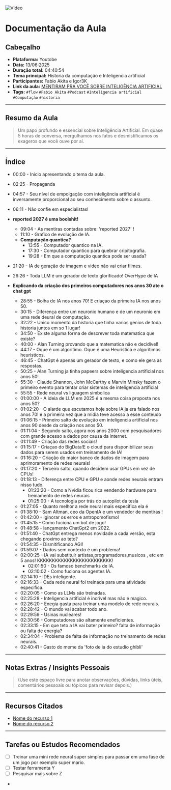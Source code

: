 ![Video](https://img.youtube.com/vi/sf4Gxf0LiKo/maxresdefault.jpg)


# Documentação da Aula
## Cabeçalho

- **Plataforma:** Youtobe
- **Data:** 13/06:2025
- **Duração total:**  04:40:54
- **Tema principal:** Historia da computação e Inteligencia artificial  
- **Participantes:** Fabio Akita e Igor3K
- **Link da aula:** [MENTIRAM PRA VOCÊ SOBRE INTELIGÊNCIA ARTIFICIAL](https://www.youtube.com/live/sf4Gxf0LiKo?si=ckZnEV2OXwfBtRnv) 
- **Tags:** `#flow` `#Fabio Akita` `#Podcast` `#Inteligencia artificial` `#Computação` `#historia`


---

## Resumo da Aula

> Um papo profundo e essencial sobre Inteligência Artificial. Em quase 5 horas de conversa, mergulhamos nos fatos e desmistificamos os exageros que você ouve por aí.

---

## Índice

- 00:00 - Inicio apresentando o tema da aula.  
- 02:25 - Propaganda
- 04:57 - Seu nível de empolgação com inteligência artificial é inversamente proporcional ao seu conhecimento sobre o assunto.
- 06:11 - Não confie em especialistas!  

- **reported 2027 é uma boolshit!**
    - 09:04 - As mentiras contadas sobre: 'reported 2027' !  
    - 11:10 - Grafico de evolução de IA.  
    - **Computação quantica?**
        - 13:55 - Computador quantico na IA.  
        - 17:30 - Computador quantico para quebrar cripitografia.
        - 19:28 - Em que a computação quantica pode ser usada?


- 21:20 - IA de geração de imagem e video não vai criar filmes.  
- 26:26 - Toda LLM é um gerador de texto glorificado! OverHype de IA

- **Explicando da criação dos primeiros computadores nos anos 30 ate o chat gpt**
    - 28:55 - Bolha de IA nos anos 70! E criaçao da primeira IA nos anos 50.  
    - 30:15 - Diferença entre um neuronio humano e de um neuronio em uma rede deural de computação. 
    - 32:22 - Unico momento da historia que tinha varios genios de toda historia juntos em so 1 lugar!  
    - 34:50 - Existe alguma forma de descrever toda matematica que existe? 
    - 40:00 - Alan Turning provando que a matematica não e decidivel! 
    - 44:17 - Oque é um algoritimo. Oque é uma Heuristica e algoritimos heuristicos. 
    - 46:45 - ChatGpt é apenas um gerador de texto, e como ele gera as respostas. 
    - 50:25 - Alan Turning ja tinha papeers sobre inteligencia artificial nos anos 50! 
    - 55:30 - Claude Shannon, John McCarthy e Marvin Minsky fazem o primeiro evento para tentar criar sistemas de inteligencia artificial
    - 55:55 - Rede neural vs liguagem simbolica
    - 01:00:00 - A ideia de LLM em 2025 é a mesma coisa proposta nos anos 50?
    - 01:02:20 - O alarde que escutamos hoje sobre IA ja era falado nos anos 70! e a primeira vez que a midia teve acesso a esse conteudo
    - 01:06:15 - Primeiro salto de evolução em inteligencia artificial nos anos 90 desde da criação nos anos 50.  
    - 01:11:04 - Segundo salto, agora nos anos 2000 com pesquisadores com grande acesso a dados por causa da internet.  
    - 01:11:49 - Criação das redes sociais!  
    - 01:15:17 - Criaçao do BigData!E o cloud para disponibilizar seus dados para serem usados em treinamento de IA!   
    - 01:16:20 - Criação do maior banco de dados de imagem para aprimoramento de redes neurais!  
    - 01:17:20 - Terceiro salto, quando decidem usar GPUs em vez de CPUs!
    - 01:18:13 - Diferença entre CPU e GPU e aonde redes neurais entram nisso tudo.
        - 01:23:20 - Como a Nvidia ficou rica vendendo hardware para treinamento de redes neurais
        - 01:25:00 - A tecnologia por trás do autopilot da tesla
    - 01:27:05 - Quanto melhor a rede neural mais especifica ela é
    - 01:38:10 - Sam Altman, ceo da OpenIA e um vendedor de mentiras ! 
    - 01:42:00 - Iginorar os erros e antropomofismo!  
    - 01:45:15 - Como fuciona um bot de jogo!  
    - 01:48:58 - lançamento ChatGpt2 em 2022.  
    - 01:51:40 - ChatGpt entrega menos novidade a cada versão, esta chegando proximo ao teto?
    - 01:54:35 - Dismitificando AGI! 
    - 01:59:07 - Dados sem contexto é um problema!  
    - 02:00:25 - IA vai substituir artistas,programadores,musicos , etc em 5 anos! KKKKKKKKKKKKKKKKKKKKKKKKK!  
        - 02:01:50 - Os famoso benchmarks de IA. 
        -  02:10:02 - Como fuciona os agentes IA.  
    - 02:14:10 - IDEs inteligente.
    - 02:16:33 - Cada rede neural foi treinada para uma atividade especifica.
    - 02:20:05 - Como as LLMs são treinadas.
    - 02:25:28 - Inteligencia artificial é incrivel mas não é magico.  
    - 02:26:20 - Enegia gasta para treinar uma modelo de rede neurais.  
    - 02:28:42 - O mundo vai acabar todo ano.
    - 02:29:59 - Usinas nucleares!
    - 02:30:56 - Computadores são altamente eneficientes.
    - 02:33:15 - Em que teto a IA vai bater primeiro? falta de informação ou falta de energia? 
    - 02:34:04 - Problema de falta de informação no treinamento de redes neurais.  
    - 02:40:41 - Gasto do meme da 'foto de ia do estudio ghibli'

    




---

## Notas Extras / Insights Pessoais

> (Use este espaço livre para anotar observações, dúvidas, links úteis, comentários pessoais ou tópicos para revisar depois.)

---

## Recursos Citados

- [Nome do recurso 1](link)
- [Nome do recurso 2](link)

---

## Tarefas ou Estudos Recomendados

- [ ] Treinar uma mini rede neural super simples para passar em uma fase de um jogo por exemplo super mario.
- [ ] Testar ferramenta Y
- [ ] Pesquisar mais sobre Z
-
